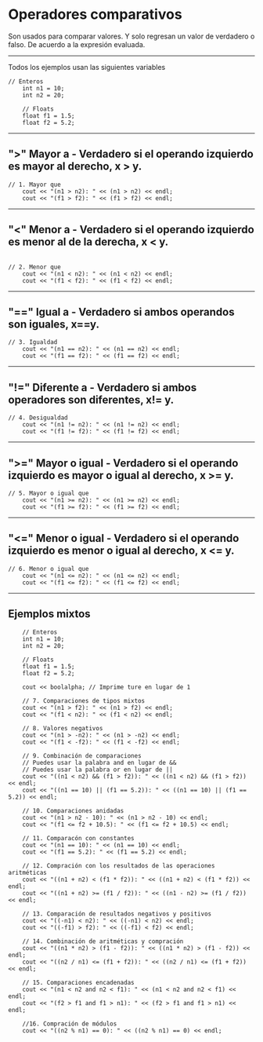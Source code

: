 # Operadores comparativos

Son usados para comparar valores. Y solo regresan un valor de verdadero o falso. De acuerdo a la expresión evaluada.
___

Todos los ejemplos usan las siguientes variables 

```cplusplus
// Enteros
	int n1 = 10;
	int n2 = 20;

	// Floats
	float f1 = 1.5;
	float f2 = 5.2;
```
___

## ">" Mayor a - Verdadero si el operando izquierdo es mayor al derecho, x > y.

```cplusplus
// 1. Mayor que
	cout << "(n1 > n2): " << (n1 > n2) << endl;
	cout << "(f1 > f2): " << (f1 > f2) << endl;
```

___

## "<" Menor a - Verdadero si el operando izquierdo es menor al de la derecha, x < y.

```cplusplus

// 2. Menor que
	cout << "(n1 < n2): " << (n1 < n2) << endl;
	cout << "(f1 < f2): " << (f1 < f2) << endl;
```
___

## "==" Igual a - Verdadero si ambos operandos son iguales, x==y.

```cplusplus
// 3. Igualdad
	cout << "(n1 == n2): " << (n1 == n2) << endl;
	cout << "(f1 == f2): " << (f1 == f2) << endl;
```

___

## "!=" Diferente a - Verdadero si ambos operadores son diferentes, x!= y.

```cpluplus
// 4. Desigualdad
	cout << "(n1 != n2): " << (n1 != n2) << endl;
	cout << "(f1 != f2): " << (f1 != f2) << endl;
```
___

## ">=" Mayor o igual - Verdadero si el operando izquierdo es mayor o igual al derecho, x >= y.

```cplusplus
// 5. Mayor o igual que
	cout << "(n1 >= n2): " << (n1 >= n2) << endl;
	cout << "(f1 >= f2): " << (f1 >= f2) << endl;
```	

___

## "<=" Menor o igual - Verdadero si el operando izquierdo es menor o igual al derecho, x <= y.

```cplusplus
// 6. Menor o igual que
	cout << "(n1 <= n2): " << (n1 <= n2) << endl;
	cout << "(f1 <= f2): " << (f1 <= f2) << endl;
```

___

## Ejemplos mixtos

```cplusplus
	// Enteros
	int n1 = 10;
	int n2 = 20;

	// Floats
	float f1 = 1.5;
	float f2 = 5.2;

	cout << boolalpha; // Imprime ture en lugar de 1

	// 7. Comparaciones de tipos mixtos
	cout << "(n1 > f2): " << (n1 > f2) << endl;
	cout << "(f1 < n2): " << (f1 < n2) << endl;

	// 8. Valores negativos
	cout << "(n1 > -n2): " << (n1 > -n2) << endl;
	cout << "(f1 < -f2): " << (f1 < -f2) << endl;

	// 9. Combinación de comparaciones
	// Puedes usar la palabra and en lugar de &&
	// Puedes usar la palabra or en lugar de ||
	cout << "((n1 < n2) && (f1 > f2)): " << ((n1 < n2) && (f1 > f2)) << endl;
	cout << "((n1 == 10) || (f1 == 5.2)): " << ((n1 == 10) || (f1 == 5.2)) << endl;

	// 10. Comparaciones anidadas
	cout << "(n1 > n2 - 10): " << (n1 > n2 - 10) << endl;
	cout << "(f1 <= f2 + 10.5): " << (f1 <= f2 + 10.5) << endl;

	// 11. Comparacón con constantes
	cout << "(n1 == 10): " << (n1 == 10) << endl;
	cout << "(f1 == 5.2): " << (f1 == 5.2) << endl;

	// 12. Compración con los resultados de las operaciones aritméticas
	cout << "((n1 + n2) < (f1 * f2)): " << ((n1 + n2) < (f1 * f2)) << endl;
	cout << "((n1 + n2) >= (f1 / f2)): " << ((n1 - n2) >= (f1 / f2)) << endl;

	// 13. Comparación de resultados negativos y positivos
	cout << "((-n1) < n2): " << ((-n1) < n2) << endl;
	cout << "((-f1) > f2): " << ((-f1) < f2) << endl;

	// 14. Combinación de aritméticas y compración
	cout << "((n1 * n2) > (f1 - f2)): " << ((n1 * n2) > (f1 - f2)) << endl;
	cout << "((n2 / n1) <= (f1 + f2)): " << ((n2 / n1) <= (f1 + f2)) << endl;

	// 15. Comparaciones encadenadas
	cout << "(n1 < n2 and n2 < f1): " << (n1 < n2 and n2 < f1) << endl;
	cout << "(f2 > f1 and f1 > n1): " << (f2 > f1 and f1 > n1) << endl;

	//16. Compración de módulos
	cout << "((n2 % n1) == 0): " << ((n2 % n1) == 0) << endl;

```
